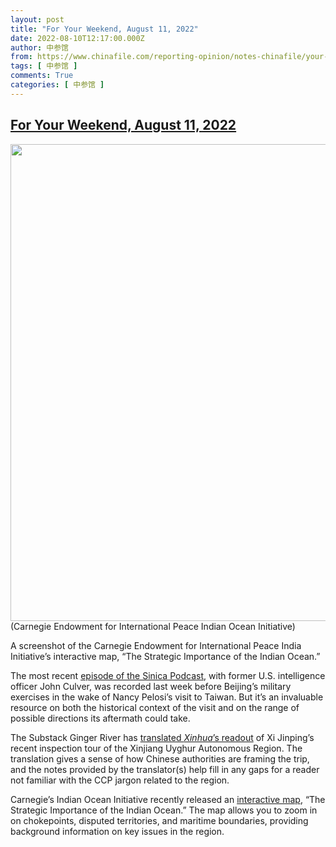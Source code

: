 ```yaml
---
layout: post
title: "For Your Weekend, August 11, 2022"
date: 2022-08-10T12:17:00.000Z
author: 中参馆
from: https://www.chinafile.com/reporting-opinion/notes-chinafile/your-weekend-august-11-2022
tags: [ 中参馆 ]
comments: True
categories: [ 中参馆 ]
---
```

<!--1660133820000-->
[For Your Weekend, August 11, 2022](https://www.chinafile.com/reporting-opinion/notes-chinafile/your-weekend-august-11-2022)
------

<div>
<div class="view view-featured-photo view-id-featured_photo view-display-id-panel_pane_1 visual-box view-dom-id-3e2e58155466f571ac4bcd50bf77cfc0">                  <div class="content view-content">        <div class="views-row views-row-1">        <div class="views-field views-field-field-common-featured-photo">        <div class="field-content"><a href="https://www.chinafile.com/sites/default/files/assets/images/article/featured/carnegie_indian_ocean_map.2.jpg" title="For Your Weekend, August 11, 2022" class="colorbox" data-colorbox-gallery="gallery-node-54176-09sqwp-lt08" data-cbox-img-attrs="{"title": "", "alt": ""}"><img src="https://www.chinafile.com/sites/default/files/styles/large/public/assets/images/article/featured/carnegie_indian_ocean_map.2.jpg?itok=PQcbnC8J" width="1500" height="763" alt title referrerpolicy="no-referrer"></a></div>  </div>    <div>        <div class="photo-credit">(Carnegie Endowment for International Peace Indian Ocean Initiative)</div>  </div>    <div>        <div class="photo-caption"><p>A screenshot of the Carnegie Endowment for International Peace India Initiative’s interactive map, “The Strategic Importance of the Indian Ocean.”</p></div>  </div>  </div>    </div>            </div>            <div class="content">    <div class="field field-name-body field-type-text-with-summary field-label-hidden">      <p>The most recent <a href="https://supchina.com/podcast/another-taiwan-straits-crisis-cia-veteran-john-culver-weighs-in/" target="_blank" rel="nofollow">episode of the Sinica Podcast</a>, with former U.S. intelligence officer John Culver, was recorded last week before Beijing’s military exercises in the wake of Nancy Pelosi’s visit to Taiwan. But it’s an invaluable resource on both the historical context of the visit and on the range of possible directions its aftermath could take.</p><p>The Substack Ginger River has <a href="https://www.gingerriver.com/p/xis-inspection-tour-in-xinjiang?triedSigningIn=true" target="_blank" rel="nofollow">translated <em>Xinhua</em>’s readout</a> of Xi Jinping’s recent inspection tour of the Xinjiang Uyghur Autonomous Region. The translation gives a sense of how Chinese authorities are framing the trip, and the notes provided by the translator(s) help fill in any gaps for a reader not familiar with the CCP jargon related to the region.</p><p>Carnegie’s Indian Ocean Initiative recently released an <a href="https://carnegieendowment.org/publications/interactive/indian-ocean-map" target="_blank" rel="nofollow">interactive map</a>, “The Strategic Importance of the Indian Ocean.” The map allows you to zoom in on chokepoints, disputed territories, and maritime boundaries, providing background information on key issues in the region.</p>  </div>  </div>
</div>

